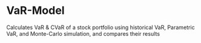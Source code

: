 # VaR-Model
Calculates VaR &amp; CVaR of a stock portfolio using historical VaR, Parametric VaR, and Monte-Carlo simulation, and compares their results
